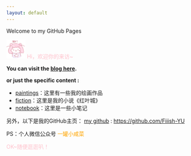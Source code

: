 ```yaml
---
layout: default
---
```


Welcome to my GitHub Pages

![](/images/magical_star/a.png)
<font color=pink>Hi，欢迎你的来访~</font>

**You can visit the [blog here](https://fiiish-yu.github.io/).**

**or just the specific content :**

- [paintings](/paintings/index)：这里有一些我的绘画作品
- [fiction](/redleaf/index)：这里是我的小说《红叶城》
- [notebook](/notebook/index)：这里是一些小笔记

另外，以下是我的GitHub主页：
[my github](https://github.com/Fiiish-YU) : https://github.com/Fiiish-YU

PS：个人微信公众号 <font color=orange>一罐小咸菜</font>

<font color=pink>OK~随便逛逛叭！</font>